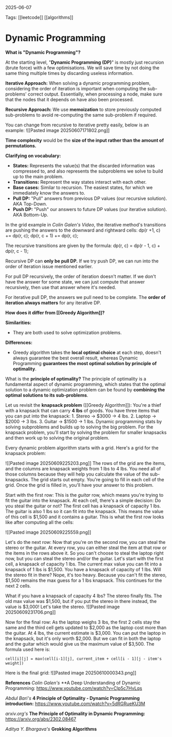 2025-06-07 

Tags: [[leetcode]] [[algorithms]]

# **Dynamic Programming**

**What is "Dynamic Programming"?**

At the starting level, "**Dynamic Programming (DP)**"  is mostly just recursion (brute force) with a few optimisations. We will save time by not doing the same thing multiple times by discarding useless information.

**Iterative Approach:**
When solving a dynamic programming problem, considering the order of iteration is important when computing the sub-problems' correct output.  Essentially, when processing a node, make sure that the nodes that it depends on have also been processed.

**Recursive Approach:**
We use **memoization** to store previously computed sub-problems to avoid re-computing the same sub-problem if required.

You can change from recursive to iterative pretty easily, below is an example:
![[Pasted image 20250607171802.png]]

**Time complexity** would be the **size of the input rather than the amount of permutations.**

**Clarifying on vocabulary:**
- **States:** Represents the value(s) that the discarded information was compressed to, and also represents the subproblems we solve to build up to the main problem. 
- **Transitions:** Represent the way states interact with each other.
- **Base cases:** Similar to recursion. The easiest states, for which we immediately know the answers to. 
- **Pull DP:** "Pull" answers from previous DP values (our recursive solution). AKA Top-Down.
- **Push DP:** "Push" our answers to future DP values (our iterative solution). AKA Bottom-Up.

In the grid example in *Colin Galen's Video*, the iterative method's transitions are pushing the answers to the downward and rightward cells: 
	dp(r +1, c) += dp(r, c);
	dp(r, c + 1) += dp(r, c);

The recursive transitions are given by the formula: 
	dp(r, c) = dp(r - 1, c) + dp(r, c - 1);
	

Recursive DP can **only be pull DP.** If we try push DP, we can run into the order of iteration issue mentioned earlier.

For pull DP recursively, the order of iteration doesn't matter. If we don't have the answer for some state, we can just compute that answer recursively, then use that answer where it's needed. 

For iterative pull DP, the answers we pull need to be complete. The **order of iteration always matters** for any iterative DP.

**How does it differ from [[Greedy Algorithm]]?**

**Similarities:**
- They are both used to solve optimization problems.

**Differences:**
- Greedy algorithm takes the **local optimal choice** at each step, doesn't always guarantee the best overall result, whereas Dynamic Programming **guarantees the most optimal solution by principle of optimality**.

What is the **principle of optimality?**
The principle of optimality is a fundamental aspect of dynamic programming, which states that the optimal solution to a dynamic optimization problem can be found by **combining the optimal solutions to its sub-problems**.

Let us revisit the **knapsack problem** ([[Greedy Algorithm]]):
	You're a thief with a knapsack that can carry **4 lbs** of goods.
	You have three items that you can put into the knapsack:
		1. Stereo -> $3000 -> 4 lbs.
		2. Laptop -> $2000 -> 3 lbs.
		3. Guitar -> $1500 -> 1 lbs.
	Dynamic programming stats by solving subproblems and builds up to solving the big problem. For the knapsack problem, you'll start by solving the problem for smaller knapsacks and then work up to solving the original problem.

Every dynamic problem algorithm starts with a grid. Here's a grid for the knapsack problem:

![[Pasted image 20250609225203.png]]
The rows of the grid are the items, and the columns are knapsack weights from 1 lbs to 4 lbs. You need all of those columns because they will help you calculate the value of the sub-knapsacks. 
The grid starts out empty. You're going to fill in each cell of the grid. Once the grid is filled in, you'll have your answer to this problem. 

Start with the first row:
	This is the *guitar* row, which means you're trying to fit the guitar into the knapsack. At each cell, there's a simple decision: Do you steal the guitar or not? 
	The first cell has a knapsack of capacity 1 lbs. The guitar is also 1 lbs so it can fit into the knapsack. This means the value of this cell is $1,500 and it contains a guitar.
	This is what the first row looks like after computing all the cells:

![[Pasted image 20250609225559.png]]

Let's do the next row:
	Now that you're on the second row, you can steal the stereo or the guitar. At every row, you can either steal the item at that row or the items in the rows above it. So you can't choose to steal the laptop right now, but you can steal the stereo and/or the guitar. Let's start with the first cell, a knapsack of capacity 1 lbs. The current max value you can fit into a knapsack of 1 lbs is $1,500. 
	You have a knapsack of capacity of 1 lbs. Will the stereo fit in there? Nope, it's too heavy. Because you can't fit the stereo, $1,500 remains the max guess for a 1 lbs knapsack. This continues for the next 2 cells. 
	

What if you have a knapsack of capacity 4 lbs? The stereo finally fits. The old max value was $1,500, but if you put the stereo in there instead, the value is $3,000! Let's take the stereo.
![[Pasted image 20250609231706.png]]

Now for the final row:
	As the laptop weighs 3 lbs, the first 2 cells stay the same and the third cell gets updated to $2,000 as the laptop cost more than the guitar. At 4 lbs, the current estimate is $3,000. You can put the laptop in the knapsack, but it's only worth $2,000.
	But we can fit in both the laptop and the guitar which would give us the maximum value of $3,500.
The formula used here is:
```
cell[i][j] = max(cell[i-1][j], current_item + cell[i - 1][j - item's weight])
```

Here is the final grid:
![[Pasted image 20250610000343.png]]
	
**References**
*Colin Galen's*
**A Deep Understanding of Dynamic Programming:
https://www.youtube.com/watch?v=Clp5c7HvLqs

*Abdul Bari's*
**4 Principle of Optimality - Dynamic Programming introduction:**
https://www.youtube.com/watch?v=5dRGRueKU3M

*arxiv.org's*
**The Principle of Optimality in Dynamic Programming:**
https://arxiv.org/abs/2302.08467

*Aditya Y. Bhargava's*
**Grokking Algorithms**
